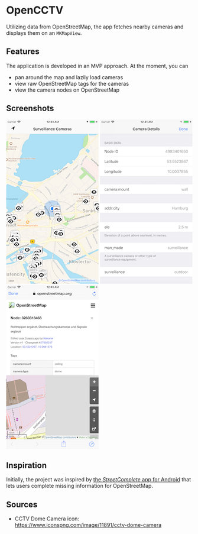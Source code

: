# OpenCCTV

Utilizing data from OpenStreetMap, the app fetches nearby cameras and displays them on an `MKMapView`.

## Features

The application is developed in an MVP approach. At the moment, you can
- pan around the map and lazily load cameras
- view raw OpenStreetMap tags for the cameras
- view the camera nodes on OpenStreetMap

## Screenshots

![Screenshot of the map][2]
![Screenshot of the camera details][3]
![Screenshot of the embedded OpenStreetMap web page][4]

## Inspiration

Initially, the project was inspired by [the _StreetComplete_ app for Android][1] that lets users complete missing information for OpenStreetMap.

## Sources

- CCTV Dome Camera icon: https://www.iconspng.com/image/11891/cctv-dome-camera

[1]: https://github.com/westnordost/StreetComplete/
[2]: screenshot-map.png
[3]: screenshot-details.png
[4]: screenshot-openstreetmap.png
